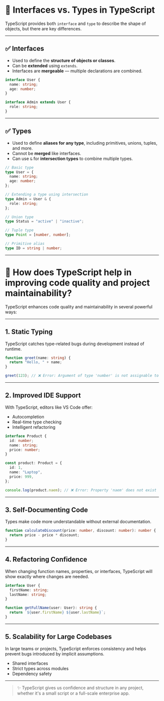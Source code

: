 
# 🔄 Interfaces vs. Types in TypeScript

TypeScript provides both `interface` and `type` to describe the shape of objects, but there are key differences.

---

## ✅ Interfaces

- Used to define the **structure of objects or classes**.
- Can be **extended** using `extends`.
- Interfaces are **mergeable** — multiple declarations are combined.

```ts
interface User {
  name: string;
  age: number;
}

interface Admin extends User {
  role: string;
}
```

---

## ✅ Types

- Used to define **aliases for any type**, including primitives, unions, tuples, and more.
- Cannot be **merged** like interfaces.
- Can use `&` for **intersection types** to combine multiple types.

```ts
// Basic type
type User = {
  name: string;
  age: number;
};

// Extending a type using intersection
type Admin = User & {
  role: string;
};

// Union type
type Status = "active" | "inactive";

// Tuple type
type Point = [number, number];

// Primitive alias
type ID = string | number;
```

---

# 🧠 How does TypeScript help in improving code quality and project maintainability?

TypeScript enhances code quality and maintainability in several powerful ways:

---

## 1. **Static Typing**

TypeScript catches type-related bugs during development instead of runtime.

```ts
function greet(name: string) {
  return "Hello, " + name;
}

greet(123); // ❌ Error: Argument of type 'number' is not assignable to parameter of type 'string'
```

---

## 2. **Improved IDE Support**

With TypeScript, editors like VS Code offer:

- Autocompletion
- Real-time type checking
- Intelligent refactoring

```ts
interface Product {
  id: number;
  name: string;
  price: number;
}

const product: Product = {
  id: 1,
  name: "Laptop",
  price: 999,
};

console.log(product.naem); // ❌ Error: Property 'naem' does not exist (suggests 'name')
```

---

## 3. **Self-Documenting Code**

Types make code more understandable without external documentation.

```ts
function calculateDiscount(price: number, discount: number): number {
  return price - price * discount;
}
```

---

## 4. **Refactoring Confidence**

When changing function names, properties, or interfaces, TypeScript will show exactly where changes are needed.

```ts
interface User {
  firstName: string;
  lastName: string;
}

function getFullName(user: User): string {
  return `${user.firstName} ${user.lastName}`;
}
```

---

## 5. **Scalability for Large Codebases**

In large teams or projects, TypeScript enforces consistency and helps prevent bugs introduced by implicit assumptions.

- Shared interfaces
- Strict types across modules
- Dependency safety

---

> ✨ TypeScript gives us confidence and structure in any project, whether it's a small script or a full-scale enterprise app.
